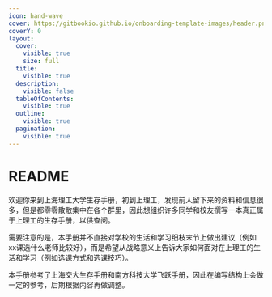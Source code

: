 ```yaml
---
icon: hand-wave
cover: https://gitbookio.github.io/onboarding-template-images/header.png
coverY: 0
layout:
  cover:
    visible: true
    size: full
  title:
    visible: true
  description:
    visible: false
  tableOfContents:
    visible: true
  outline:
    visible: true
  pagination:
    visible: true
---
```


# README

欢迎你来到上海理工大学生存手册，初到上理工，发现前人留下来的资料和信息很多，但是都零零散散集中在各个群里，因此想组织许多同学和校友撰写一本真正属于上理工的生存手册，以供查阅。

需要注意的是，本手册并不直接对学校的生活和学习细枝末节上做出建议（例如xx课选什么老师比较好），而是希望从战略意义上告诉大家如何面对在上理工的生活和学习（例如选课方式和选课技巧）。

本手册参考了上海交大生存手册和南方科技大学飞跃手册，因此在编写结构上会做一定的参考，后期根据内容再做调整。
